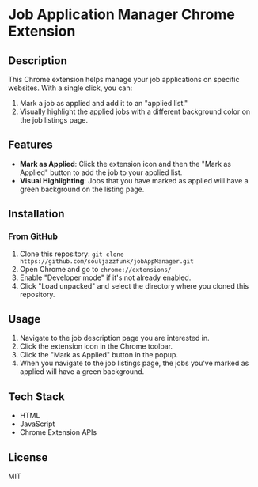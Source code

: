 # Job Application Manager Chrome Extension

## Description

This Chrome extension helps manage your job applications on specific websites. With a single click, you can:

1. Mark a job as applied and add it to an "applied list."
2. Visually highlight the applied jobs with a different background color on the job listings page.

## Features

- **Mark as Applied**: Click the extension icon and then the "Mark as Applied" button to add the job to your applied list.
- **Visual Highlighting**: Jobs that you have marked as applied will have a green background on the listing page.

## Installation

### From GitHub

1. Clone this repository: `git clone https://github.com/souljazzfunk/jobAppManager.git`
2. Open Chrome and go to `chrome://extensions/`
3. Enable "Developer mode" if it's not already enabled.
4. Click "Load unpacked" and select the directory where you cloned this repository.

## Usage

1. Navigate to the job description page you are interested in.
2. Click the extension icon in the Chrome toolbar.
3. Click the "Mark as Applied" button in the popup.
4. When you navigate to the job listings page, the jobs you've marked as applied will have a green background.

## Tech Stack

- HTML
- JavaScript
- Chrome Extension APIs

## License

MIT
